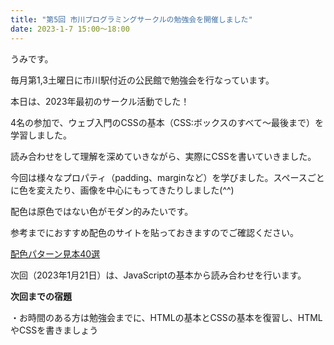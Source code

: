 ```yaml
---
title: "第5回 市川プログラミングサークルの勉強会を開催しました"
date: 2023-1-7 15:00〜18:00
---
```


<p>うみです。 </p>
<p>毎月第1,3土曜日に市川駅付近の公民館で勉強会を行なっています。</p>
<p>本日は、2023年最初のサークル活動でした！</p>
<p>4名の参加で、ウェブ入門のCSSの基本（CSS:ボックスのすべて〜最後まで）を学習しました。</p>
<p>読み合わせをして理解を深めていきながら、実際にCSSを書いていきました。</p>
<p>今回は様々なプロパティ（padding、marginなど）を学びました。スペースごとに色を変えたり、画像を中心にもってきたりしました(^^)</p>
<p><a href="[https://libecity.com/user_profile/ouf8qunEv4VBcLXu1vJjBTbPf7N2](https://ichikawa-programming-circle.github.io/rensyu/umi/)"></a></p>
<p>配色は原色ではない色がモダン的みたいです。</p>
<p>参考までにおすすめ配色のサイトを貼っておきますのでご確認ください。</p>
<p><a href="[https://libecity.com/user_profile/ouf8qunEv4VBcLXu1vJjBTbPf7N2](https://saruwakakun.com/design/gallery/palette)">配色パターン見本40選</a></p>
<p>次回（2023年1月21日）は、JavaScriptの基本から読み合わせを行います。</p>

<p><strong>次回までの宿題</strong></p>
<p>・お時間のある方は勉強会までに、HTMLの基本とCSSの基本を復習し、HTMLやCSSを書きましょう</p>
